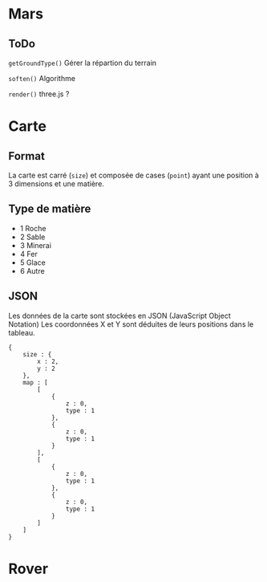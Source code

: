 # Mars

ToDo
---

`getGroundType()`
Gérer la répartion du terrain

`soften()`
Algorithme

`render()`
three.js ?

Carte
===

Format
---

La carte est carré (`size`) et composée de cases (`point`) ayant une position à 3 dimensions et une matière.

Type de matière
---

* 1 Roche
* 2 Sable
* 3 Minerai
* 4 Fer
* 5 Glace
* 6 Autre

JSON
---

Les données de la carte sont stockées en JSON (JavaScript Object Notation)
Les coordonnées X et Y sont déduites de leurs positions dans le tableau.

	{
		size : {
			x : 2,
			y : 2
		},
		map : [
			[
				{
					z : 0,
					type : 1
				},
				{
					z : 0,
					type : 1
				}
			],
			[
				{
					z : 0,
					type : 1
				},
				{
					z : 0,
					type : 1
				}
			]
		]
	}

Rover
===


